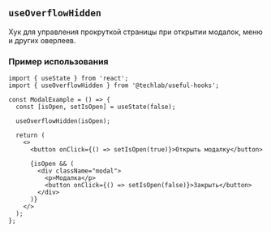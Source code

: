 ## `useOverflowHidden`

Хук для управления прокруткой страницы при открытии модалок, меню и других оверлеев.

### Пример использования

```tsx
import { useState } from 'react';
import { useOverflowHidden } from '@techlab/useful-hooks';

const ModalExample = () => {
  const [isOpen, setIsOpen] = useState(false);

  useOverflowHidden(isOpen);

  return (
    <>
      <button onClick={() => setIsOpen(true)}>Открыть модалку</button>

      {isOpen && (
        <div className="modal">
          <p>Модалка</p>
          <button onClick={() => setIsOpen(false)}>Закрыть</button>
        </div>
      )}
    </>
  );
};
```